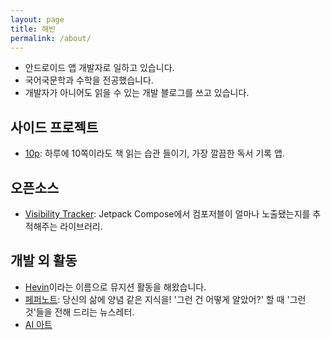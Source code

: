 ```yaml
---
layout: page
title: 해빈
permalink: /about/
---
```


- 안드로이드 앱 개발자로 일하고 있습니다.
- 국어국문학과 수학을 전공했습니다.
- 개발자가 아니어도 읽을 수 있는 개발 블로그를 쓰고 있습니다.

## 사이드 프로젝트
- [10p]("https://10p.page.link/NLtk"): 하루에 10쪽이라도 책 읽는 습관 들이기, 가장 깔끔한 독서 기록 앱.

## 오픈소스
- [Visibility Tracker]("https://github.com/hevinxx/visibility-tracker"): Jetpack Compose에서 컴포저블이 얼마나 노출됐는지를 추적해주는 라이브러리.

## 개발 외 활동
- [Hevin]("https://www.melon.com/artist/timeline.htm?artistId=1023809")이라는 이름으로 뮤지션 활동을 해왔습니다.
- [페퍼노트]("https://maily.so/pepper.note"): 당신의 삶에 양념 같은 지식을! '그런 건 어떻게 알았어?' 할 때 '그런 것'들을 전해 드리는 뉴스레터.
- [AI 아트]("https://www.instagram.com/hevin_aug7")